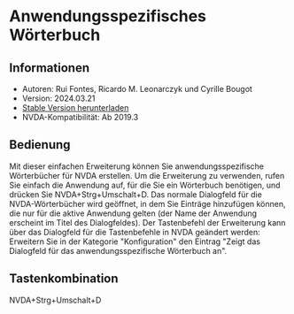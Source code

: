 # Anwendungsspezifisches Wörterbuch

## Informationen
* Autoren: Rui Fontes, Ricardo M. Leonarczyk und Cyrille Bougot
* Version: 2024.03.21
* [Stable Version herunterladen][1]
* NVDA-Kompatibilität: Ab 2019.3


## Bedienung
Mit dieser einfachen Erweiterung können Sie anwendungsspezifische Wörterbücher für NVDA erstellen.
Um die Erweiterung zu verwenden, rufen Sie einfach die Anwendung auf, für die Sie ein Wörterbuch benötigen, und drücken Sie NVDA+Strg+Umschalt+D.
Das normale Dialogfeld für die NVDA-Wörterbücher wird geöffnet, in dem Sie Einträge hinzufügen können, die nur für die aktive Anwendung gelten (der Name der Anwendung erscheint im Titel des Dialogfeldes).
Der Tastenbefehl der Erweiterung kann über das Dialogfeld für die Tastenbefehle in NVDA geändert werden: Erweitern Sie in der Kategorie "Konfiguration" den Eintrag "Zeigt das Dialogfeld für das anwendungsspezifische Wörterbuch an".


## Tastenkombination
NVDA+Strg+Umschalt+D


[1]: https://github.com/ruifontes/applicationDictionary-/releases/download/2025.06.13/applicationDictionary-2025.06.13.nvda-addon
